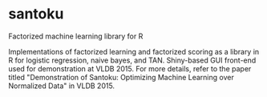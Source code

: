 # santoku
Factorized machine learning library for R

Implementations of factorized learning and factorized scoring as a library in R for logistic regression, naive bayes, and TAN. Shiny-based GUI front-end used for demonstration at VLDB 2015. For more details, refer to the paper titled "Demonstration of Santoku: Optimizing Machine Learning over Normalized Data" in VLDB 2015.
